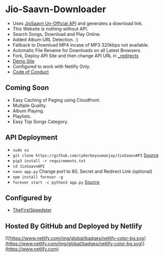 # Jio-Saavn-Downloader

* Uses [JioSaavn Un-Official API](https://github.com/cyberboysumanjay/JioSaavnAPI) and generates a download link.
* This Website is nothing without API.
* Search Songs, Download and Play Online.
* Added Album URL Detection. :)
* Fallback to Download MP4 incase of MP3 320kbps not available.
* Automatic File Rename for Downloads on all Latest Browsers.
* Fork, Deploy API Site and then change API URL in [_redirects](https://github.com/ParveenBhadooOfficial/Jio-Saavn-Downloader/blob/master/_redirects)
* [Demo Site](https://jiosaavn.ga)
* Configured to work with Netlify Only.
* [Code of Conduct](https://github.com/ParveenBhadooOfficial/Jio-Saavn-Downloader/blob/master/CODE_OF_CONDUCT.md)

## Coming Soon

* Easy Caching of Paging using Cloudfront.
* Multiple Quality.
* Album Playing.
* Playlists.
* Easy Top Songs Category.

## API Deployment

* `sudo su`
* `git clone https://github.com/cyberboysumanjay/JioSaavnAPI` [Source](https://github.com/cyberboysumanjay/JioSaavnAPI#installation)
* `pip3 install -r requirements.txt`
* `cd JioSaavnAPI`
* `nano app.py` Change port to 80, Secret and Redirect Link (optional)
* `npm install forever -g`
* `forever start -c python3 app.py` [Source](https://github.com/cyberboysumanjay/JioSaavnAPI/issues/17#issuecomment-696794077)

## Configured by

* [TheFirstSpeedster](https://l.telegram.ind.in/TheFirstSpeedster)

## Hosted By GitHub and Deployed by Netlify

[![https://www.netlify.com/img/global/badges/netlify-color-bg.svg](https://www.netlify.com/img/global/badges/netlify-color-bg.svg)](https://www.netlify.com)
